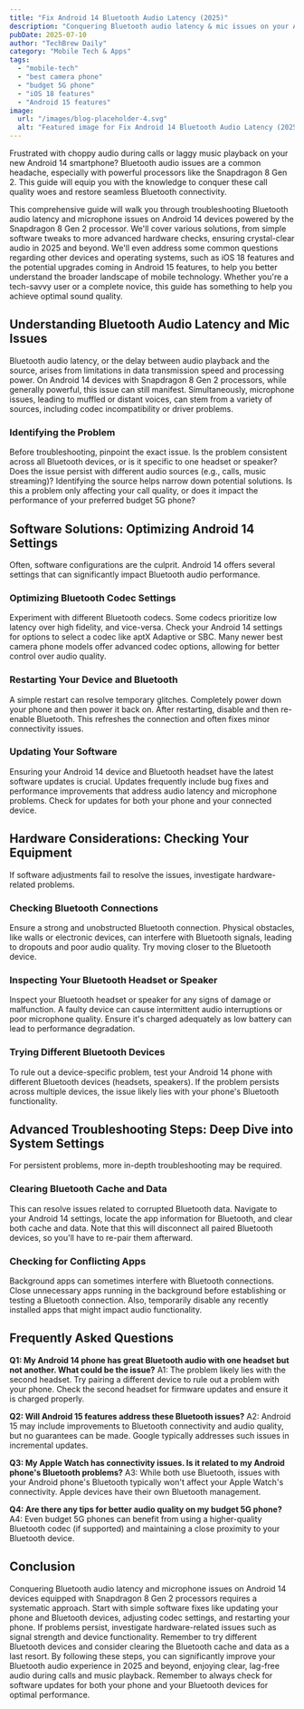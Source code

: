 ```yaml
---
title: "Fix Android 14 Bluetooth Audio Latency (2025)"
description: "Conquering Bluetooth audio latency & mic issues on your Android 14 Snapdragon 8 Gen 2 phone? This complete guide offers solutions to improve call quality.  Learn how to troubleshoot and enjoy crystal-clear calls. Read now!"
pubDate: 2025-07-10
author: "TechBrew Daily"
category: "Mobile Tech & Apps"
tags:
  - "mobile-tech"
  - "best camera phone"
  - "budget 5G phone"
  - "iOS 18 features"
  - "Android 15 features"
image:
  url: "/images/blog-placeholder-4.svg"
  alt: "Featured image for Fix Android 14 Bluetooth Audio Latency (2025)"
---
```


Frustrated with choppy audio during calls or laggy music playback on your new Android 14 smartphone?  Bluetooth audio issues are a common headache, especially with powerful processors like the Snapdragon 8 Gen 2.  This guide will equip you with the knowledge to conquer these call quality woes and restore seamless Bluetooth connectivity.

This comprehensive guide will walk you through troubleshooting Bluetooth audio latency and microphone issues on Android 14 devices powered by the Snapdragon 8 Gen 2 processor.  We'll cover various solutions, from simple software tweaks to more advanced hardware checks, ensuring crystal-clear audio in 2025 and beyond.  We'll even address some common questions regarding other devices and operating systems, such as iOS 18 features and the potential upgrades coming in Android 15 features, to help you better understand the broader landscape of mobile technology.  Whether you're a tech-savvy user or a complete novice, this guide has something to help you achieve optimal sound quality.

## Understanding Bluetooth Audio Latency and Mic Issues

Bluetooth audio latency, or the delay between audio playback and the source, arises from limitations in data transmission speed and processing power.  On Android 14 devices with Snapdragon 8 Gen 2 processors, while generally powerful, this issue can still manifest.  Simultaneously, microphone issues, leading to muffled or distant voices, can stem from a variety of sources, including codec incompatibility or driver problems.

### Identifying the Problem

Before troubleshooting, pinpoint the exact issue. Is the problem consistent across all Bluetooth devices, or is it specific to one headset or speaker? Does the issue persist with different audio sources (e.g., calls, music streaming)? Identifying the source helps narrow down potential solutions.  Is this a problem only affecting your call quality, or does it impact the performance of your preferred budget 5G phone?

## Software Solutions: Optimizing Android 14 Settings

Often, software configurations are the culprit.  Android 14 offers several settings that can significantly impact Bluetooth audio performance.

### Optimizing Bluetooth Codec Settings

Experiment with different Bluetooth codecs.  Some codecs prioritize low latency over high fidelity, and vice-versa.  Check your Android 14 settings for options to select a codec like aptX Adaptive or SBC.  Many newer best camera phone models offer advanced codec options, allowing for better control over audio quality.

### Restarting Your Device and Bluetooth

A simple restart can resolve temporary glitches.  Completely power down your phone and then power it back on. After restarting, disable and then re-enable Bluetooth. This refreshes the connection and often fixes minor connectivity issues.

### Updating Your Software

Ensuring your Android 14 device and Bluetooth headset have the latest software updates is crucial. Updates frequently include bug fixes and performance improvements that address audio latency and microphone problems.  Check for updates for both your phone and your connected device.


## Hardware Considerations: Checking Your Equipment

If software adjustments fail to resolve the issues, investigate hardware-related problems.

### Checking Bluetooth Connections

Ensure a strong and unobstructed Bluetooth connection.  Physical obstacles, like walls or electronic devices, can interfere with Bluetooth signals, leading to dropouts and poor audio quality. Try moving closer to the Bluetooth device.

### Inspecting Your Bluetooth Headset or Speaker

Inspect your Bluetooth headset or speaker for any signs of damage or malfunction. A faulty device can cause intermittent audio interruptions or poor microphone quality.  Ensure it's charged adequately as low battery can lead to performance degradation.

### Trying Different Bluetooth Devices

To rule out a device-specific problem, test your Android 14 phone with different Bluetooth devices (headsets, speakers).  If the problem persists across multiple devices, the issue likely lies with your phone's Bluetooth functionality.


## Advanced Troubleshooting Steps: Deep Dive into System Settings

For persistent problems, more in-depth troubleshooting may be required.

### Clearing Bluetooth Cache and Data

This can resolve issues related to corrupted Bluetooth data.  Navigate to your Android 14 settings, locate the app information for Bluetooth, and clear both cache and data.  Note that this will disconnect all paired Bluetooth devices, so you'll have to re-pair them afterward.

### Checking for Conflicting Apps

Background apps can sometimes interfere with Bluetooth connections. Close unnecessary apps running in the background before establishing or testing a Bluetooth connection.  Also, temporarily disable any recently installed apps that might impact audio functionality.


## Frequently Asked Questions

**Q1: My Android 14 phone has great Bluetooth audio with one headset but not another.  What could be the issue?**
A1:  The problem likely lies with the second headset. Try pairing a different device to rule out a problem with your phone. Check the second headset for firmware updates and ensure it is charged properly.

**Q2:  Will Android 15 features address these Bluetooth issues?**
A2:  Android 15 may include improvements to Bluetooth connectivity and audio quality, but no guarantees can be made. Google typically addresses such issues in incremental updates.

**Q3:  My Apple Watch has connectivity issues. Is it related to my Android phone's Bluetooth problems?**
A3:  While both use Bluetooth, issues with your Android phone's Bluetooth typically won't affect your Apple Watch's connectivity.  Apple devices have their own Bluetooth management.

**Q4: Are there any tips for better audio quality on my budget 5G phone?**
A4: Even budget 5G phones can benefit from using a higher-quality Bluetooth codec (if supported) and maintaining a close proximity to your Bluetooth device.


## Conclusion

Conquering Bluetooth audio latency and microphone issues on Android 14 devices equipped with Snapdragon 8 Gen 2 processors requires a systematic approach. Start with simple software fixes like updating your phone and Bluetooth devices, adjusting codec settings, and restarting your phone. If problems persist, investigate hardware-related issues such as signal strength and device functionality. Remember to try different Bluetooth devices and consider clearing the Bluetooth cache and data as a last resort. By following these steps, you can significantly improve your Bluetooth audio experience in 2025 and beyond, enjoying clear, lag-free audio during calls and music playback.  Remember to always check for software updates for both your phone and your Bluetooth devices for optimal performance.